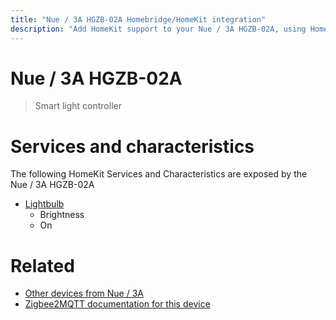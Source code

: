 ```yaml
---
title: "Nue / 3A HGZB-02A Homebridge/HomeKit integration"
description: "Add HomeKit support to your Nue / 3A HGZB-02A, using Homebridge, Zigbee2MQTT and homebridge-z2m."
---
```

<!---
This file has been GENERATED using src/docgen/docgen.ts
DO NOT EDIT THIS FILE MANUALLY!
-->
# Nue / 3A HGZB-02A
> Smart light controller


# Services and characteristics
The following HomeKit Services and Characteristics are exposed by
the Nue / 3A HGZB-02A

* [Lightbulb](../../light.md)
  * Brightness
  * On


# Related
* [Other devices from Nue / 3A](../index.md#nue_3a)
* [Zigbee2MQTT documentation for this device](https://www.zigbee2mqtt.io/devices/HGZB-02A.html)
